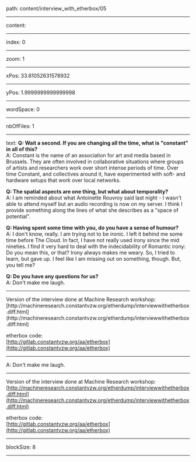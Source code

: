 path: content/interview_with_etherbox/05

----

content: 

----

index: 0

----

zoom: 1

----

xPos: 33.61052631578932

----

yPos: 1.9999999999999998

----

wordSpace: 0

----

nbOfFiles: 1

----

text: **Q: Wait a second. If you are changing all the time, what is "constant" in all of this?**  
 A: Constant is the name of an association for art and media based in Brussels. They are often involved in collaborative situations where groups of artists and <span class="change-font">research</span>ers work over short intense periods of time. Over time Constant, and collectives around it, have experimented with soft- and hardware setups that work over local <span class="change-font">network</span>s.

**Q: The spatial aspects are one thing, but what about temporality?**  
 A: I am reminded about what Antoinette Rouvroy said last night - I wasn't able to attend myself but an audio recording is now on my server. I think I provide something along the lines of what she describes as a "space of potential".

**Q: Having spent some time with you, do you have a sense of humour?**  
 A: I don't know, really. I am trying not to be ironic. I left it behind me some time before The Cloud. In fact, I have not really used irony since the mid nineties. I find it very hard to deal with the indecidability of Romantic irony: Do you mean this, or that? Irony always makes me weary. So, I tried to learn, but gave up. I feel like I am missing out on something, though. But, you tell me?

**Q: Do you have any questions for us?**  
 A: Don't make me laugh. 

---

Version of the interview done at <span class="change-font">Machine</span> <span class="change-font">Research</span> workshop:  
[http://<span class="change-font">machine</span><span class="change-font">research</span>.constantvzw.org/etherdump/interviewwithetherbox.diff.html](http://<span class="change-font">machine</span><span class="change-font">research</span>.constantvzw.org/etherdump/interviewwithetherbox.diff.html)

etherbox code:  
[http://gitlab.constantvzw.org/aa/etherbox](http://gitlab.constantvzw.org/aa/etherbox)



----

A: Don't make me laugh. 

---

Version of the interview done at Machine Research workshop:  
[http://machineresearch.constantvzw.org/etherdump/interviewwithetherbox.diff.html](http://machineresearch.constantvzw.org/etherdump/interviewwithetherbox.diff.html)

etherbox code:  
[http://gitlab.constantvzw.org/aa/etherbox](http://gitlab.constantvzw.org/aa/etherbox)



----

blockSize: 8

----

